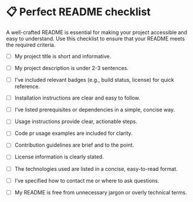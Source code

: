 # 📋 Perfect README checklist

A well-crafted README is essential for making your project accessible and easy to understand. Use this checklist to ensure that your README meets the required criteria. 

- [ ] My project title is short and informative.
- [ ] My project description is under 2-3 sentences.
- [ ] I’ve included relevant badges (e.g., build status, license) for quick reference.
- [ ] Installation instructions are clear and easy to follow.
- [ ] I’ve listed prerequisites or dependencies in a simple, concise way.
- [ ] Usage instructions provide clear, actionable steps.
- [ ] Code pr usage examples are included for clarity.
- [ ] Contribution guidelines are brief and to the point.
- [ ] License information is clearly stated.
- [ ] The technologies used are listed in a concise, easy-to-read format.
- [ ] I’ve specified how to contact me or where to ask questions.
- [ ] My README is free from unnecessary jargon or overly technical terms.


